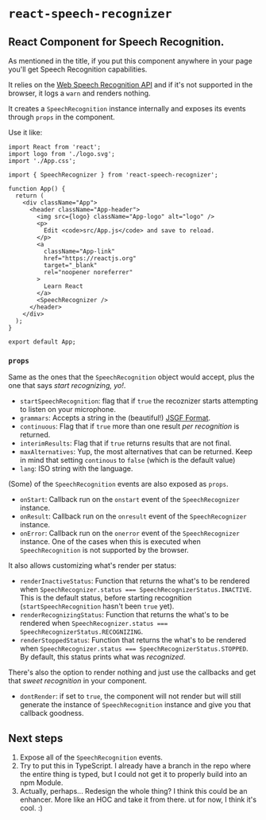 # `react-speech-recognizer`

## React Component for Speech Recognition.

As mentioned in the title, if you put this component anywhere in your page you'll get Speech Recognition capabilities.

It relies on the [Web Speech Recognition API](https://developer.mozilla.org/en-US/docs/Web/API/SpeechRecognition) and if it's not supported in the browser, it logs a `warn` and renders nothing.

It creates a `SpeechRecognition` instance internally and exposes its events through `props` in the component.

Use it like:

```
import React from 'react';
import logo from './logo.svg';
import './App.css';

import { SpeechRecognizer } from 'react-speech-recognizer';

function App() {
  return (
    <div className="App">
      <header className="App-header">
        <img src={logo} className="App-logo" alt="logo" />
        <p>
          Edit <code>src/App.js</code> and save to reload.
        </p>
        <a
          className="App-link"
          href="https://reactjs.org"
          target="_blank"
          rel="noopener noreferrer"
        >
          Learn React
        </a>
        <SpeechRecognizer />
      </header>
    </div>
  );
}

export default App;
```

### `props`

Same as the ones that the `SpeechRecognition` object would accept, plus the one that says _start recognizing, yo!_.

- `startSpeechRecognition`: flag that if `true` the recoznizer starts attempting to listen on your microphone.
- `grammars`: Accepts a string in the (beautiful!) [JSGF Format](https://www.w3.org/TR/2000/NOTE-jsgf-20000605/).
- `continuous`: Flag that if `true` more than one result _per recognition_ is returned.
- `interimResults`: Flag that if `true` returns results that are not final.
- `maxAlternatives`: Yup, the most alternatives that can be returned. Keep in mind that setting `continous` to `false` (which is the default value)
- `lang`: ISO string with the language.

(Some) of the `SpeechRecognition` events are also exposed as `props`.

- `onStart`: Callback run on the `onstart` event of the `SpeechRecognizer` instance.
- `onResult`: Callback run on the `onresult` event of the `SpeechRecognizer` instance.
- `onError`: Callback run on the `onerror` event of the `SpeechRecognizer` instance. One of the cases when this is executed when `SpeechRecognition` is not supported by the browser.

It also allows customizing what's render per status:

- `renderInactiveStatus`: Function that returns the what's to be rendered when `SpeechRecognizer.status === SpeechRecognizerStatus.INACTIVE`. This is the default status, before starting recognition (`startSpeechRecognition` hasn't been `true` yet).
- `renderRecognizingStatus`: Function that returns the what's to be rendered when `SpeechRecognizer.status === SpeechRecognizerStatus.RECOGNIZING`.
- `renderStoppedStatus`: Function that returns the what's to be rendered when `SpeechRecognizer.status === SpeechRecognizerStatus.STOPPED`. By default, this status prints what was _recognized_.

There's also the option to render nothing and just use the callbacks and get that _sweet recognition_ in your component.

- `dontRender`: if set to `true`, the component will not render but will still generate the instance of `SpeechRecognition` instance and give you that callback goodness.

## Next steps

1. Expose all of the `SpeechRecognition` events.
2. Try to put this in TypeScript. I already have a branch in the repo where the entire thing is typed, but I could not get it to properly build into an npm Module.
3. Actually, perhaps... Redesign the whole thing? I think this could be an enhancer. More like an HOC and take it from there. ut for now, I think it's cool. :)

